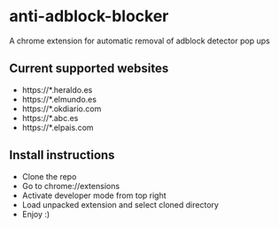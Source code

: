 # anti-adblock-blocker
A chrome extension for automatic removal of adblock detector pop ups

## Current supported websites
 - https://*.heraldo.es
 - https://*.elmundo.es
 - https://*.okdiario.com
 - https://*.abc.es
 - https://*.elpais.com

## Install instructions
 - Clone the repo
 - Go to chrome://extensions
 - Activate developer mode from top right 
 - Load unpacked extension and select cloned directory
 - Enjoy :)
